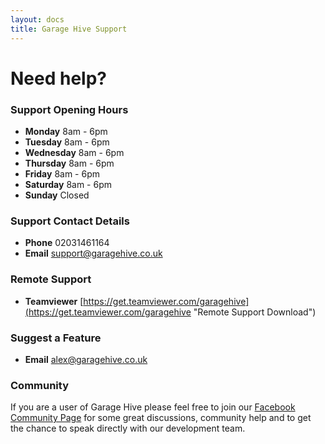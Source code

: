 ```yaml
---
layout: docs
title: Garage Hive Support
---
```


# Need help? 

### Support Opening Hours
* **Monday** 8am - 6pm
* **Tuesday** 8am - 6pm
* **Wednesday** 8am - 6pm
* **Thursday** 8am - 6pm
* **Friday** 8am - 6pm
* **Saturday** 8am - 6pm
* **Sunday** Closed

### Support Contact Details
* **Phone** 02031461164
* **Email** support@garagehive.co.uk

### Remote Support
* **Teamviewer**  [https://get.teamviewer.com/garagehive](https://get.teamviewer.com/garagehive "Remote Support Download")

### Suggest a Feature
* **Email** alex@garagehive.co.uk

### Community 

If you are a user of Garage Hive please feel free to join our [Facebook Community Page](https://www.facebook.com/groups/1808538692573390/ "Facebook Community") for some great discussions, community help and to get the chance to speak directly with our development team.